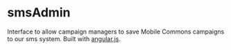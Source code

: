 smsAdmin
========

Interface to allow campaign managers to save Mobile Commons campaigns to our sms system. Built with [angular.js](angularjs.org).


